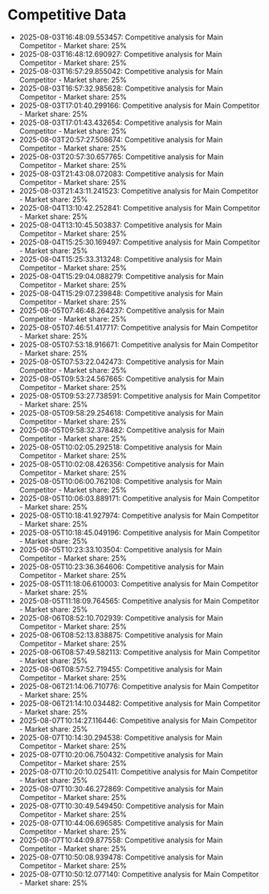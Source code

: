 # Competitive Data

- 2025-08-03T16:48:09.553457: Competitive analysis for Main Competitor - Market share: 25%
- 2025-08-03T16:48:12.690927: Competitive analysis for Main Competitor - Market share: 25%
- 2025-08-03T16:57:29.855042: Competitive analysis for Main Competitor - Market share: 25%
- 2025-08-03T16:57:32.985628: Competitive analysis for Main Competitor - Market share: 25%
- 2025-08-03T17:01:40.299166: Competitive analysis for Main Competitor - Market share: 25%
- 2025-08-03T17:01:43.432654: Competitive analysis for Main Competitor - Market share: 25%
- 2025-08-03T20:57:27.508674: Competitive analysis for Main Competitor - Market share: 25%
- 2025-08-03T20:57:30.657765: Competitive analysis for Main Competitor - Market share: 25%
- 2025-08-03T21:43:08.072083: Competitive analysis for Main Competitor - Market share: 25%
- 2025-08-03T21:43:11.241523: Competitive analysis for Main Competitor - Market share: 25%
- 2025-08-04T13:10:42.252841: Competitive analysis for Main Competitor - Market share: 25%
- 2025-08-04T13:10:45.503837: Competitive analysis for Main Competitor - Market share: 25%
- 2025-08-04T15:25:30.169497: Competitive analysis for Main Competitor - Market share: 25%
- 2025-08-04T15:25:33.313248: Competitive analysis for Main Competitor - Market share: 25%
- 2025-08-04T15:29:04.088279: Competitive analysis for Main Competitor - Market share: 25%
- 2025-08-04T15:29:07.239848: Competitive analysis for Main Competitor - Market share: 25%
- 2025-08-05T07:46:48.264237: Competitive analysis for Main Competitor - Market share: 25%
- 2025-08-05T07:46:51.417717: Competitive analysis for Main Competitor - Market share: 25%
- 2025-08-05T07:53:18.916671: Competitive analysis for Main Competitor - Market share: 25%
- 2025-08-05T07:53:22.042473: Competitive analysis for Main Competitor - Market share: 25%
- 2025-08-05T09:53:24.567665: Competitive analysis for Main Competitor - Market share: 25%
- 2025-08-05T09:53:27.738591: Competitive analysis for Main Competitor - Market share: 25%
- 2025-08-05T09:58:29.254618: Competitive analysis for Main Competitor - Market share: 25%
- 2025-08-05T09:58:32.378482: Competitive analysis for Main Competitor - Market share: 25%
- 2025-08-05T10:02:05.292518: Competitive analysis for Main Competitor - Market share: 25%
- 2025-08-05T10:02:08.426356: Competitive analysis for Main Competitor - Market share: 25%
- 2025-08-05T10:06:00.762108: Competitive analysis for Main Competitor - Market share: 25%
- 2025-08-05T10:06:03.889171: Competitive analysis for Main Competitor - Market share: 25%
- 2025-08-05T10:18:41.927974: Competitive analysis for Main Competitor - Market share: 25%
- 2025-08-05T10:18:45.049196: Competitive analysis for Main Competitor - Market share: 25%
- 2025-08-05T10:23:33.103504: Competitive analysis for Main Competitor - Market share: 25%
- 2025-08-05T10:23:36.364606: Competitive analysis for Main Competitor - Market share: 25%
- 2025-08-05T11:18:06.610003: Competitive analysis for Main Competitor - Market share: 25%
- 2025-08-05T11:18:09.764565: Competitive analysis for Main Competitor - Market share: 25%
- 2025-08-06T08:52:10.702939: Competitive analysis for Main Competitor - Market share: 25%
- 2025-08-06T08:52:13.838875: Competitive analysis for Main Competitor - Market share: 25%
- 2025-08-06T08:57:49.582113: Competitive analysis for Main Competitor - Market share: 25%
- 2025-08-06T08:57:52.719455: Competitive analysis for Main Competitor - Market share: 25%
- 2025-08-06T21:14:06.710776: Competitive analysis for Main Competitor - Market share: 25%
- 2025-08-06T21:14:10.034482: Competitive analysis for Main Competitor - Market share: 25%
- 2025-08-07T10:14:27.116446: Competitive analysis for Main Competitor - Market share: 25%
- 2025-08-07T10:14:30.294538: Competitive analysis for Main Competitor - Market share: 25%
- 2025-08-07T10:20:06.750432: Competitive analysis for Main Competitor - Market share: 25%
- 2025-08-07T10:20:10.025411: Competitive analysis for Main Competitor - Market share: 25%
- 2025-08-07T10:30:46.272869: Competitive analysis for Main Competitor - Market share: 25%
- 2025-08-07T10:30:49.549450: Competitive analysis for Main Competitor - Market share: 25%
- 2025-08-07T10:44:06.696585: Competitive analysis for Main Competitor - Market share: 25%
- 2025-08-07T10:44:09.877558: Competitive analysis for Main Competitor - Market share: 25%
- 2025-08-07T10:50:08.939478: Competitive analysis for Main Competitor - Market share: 25%
- 2025-08-07T10:50:12.077140: Competitive analysis for Main Competitor - Market share: 25%
